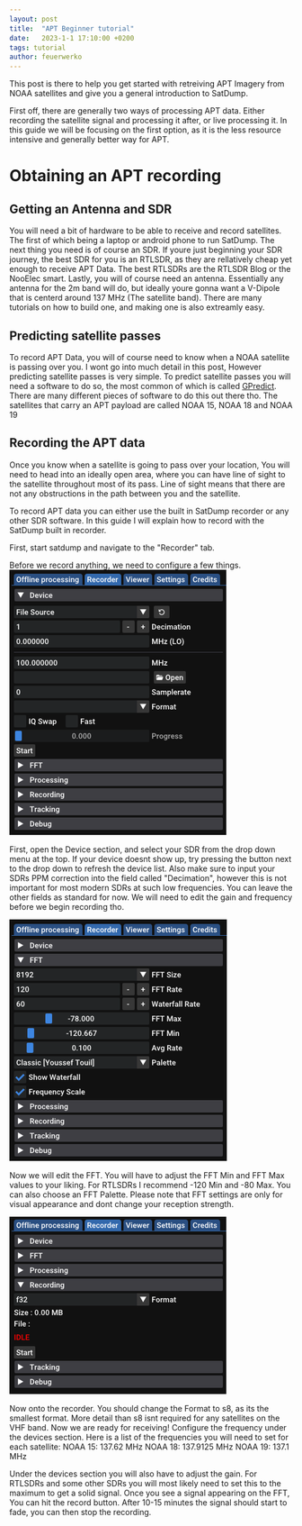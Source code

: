 ```yaml
---
layout: post
title:  "APT Beginner tutorial"
date:   2023-1-1 17:10:00 +0200
tags: tutorial
author: feuerwerko
---
```


This post is there to help you get started with retreiving APT Imagery from NOAA satellites and give you
a general introduction to SatDump.

First off, there are generally two ways of processing APT data. Either recording the satellite signal and processing it after, or live processing it. In this guide we will be focusing on the first option, as it is the less resource intensive and generally better way for APT.

# Obtaining an APT recording

## Getting an Antenna and SDR

You will need a bit of hardware to be able to receive and record satellites. The first of which being a laptop or android phone to run SatDump. 
The next thing you need is of course an SDR. If youre just beginning your SDR journey, the best SDR for you is an RTLSDR, as they are rellatively cheap yet enough to receive APT Data. The best RTLSDRs are the RTLSDR Blog or the NooElec smart.
Lastly, you will of course need an antenna. Essentially any antenna for the 2m band will do, but ideally youre gonna want a V-Dipole that is centerd around 137 MHz (The satellite band). There are many tutorials on how to build one, and making one is also extreamly easy.

## Predicting satellite passes

To record APT Data, you will of course need to know when a NOAA satellite is passing over you. I wont go into much detail in this post, However predicting satellite passes is very simple.
To predict satellite passes you will need a software to do so, the most common of which is called [GPredict](http://gpredict.oz9aec.net/). There are many different pieces of software to do this out there tho.
The satellites that carry an APT payload are called NOAA 15, NOAA 18 and NOAA 19

## Recording the APT data

Once you know when a satellite is going to pass over your location, You will need to head into an ideally open area, where you can have line of sight to the satellite throughout most of its pass.
Line of sight means that there are not any obstructions in the path between you and the satellite.

To record APT data you can either use the built in SatDump recorder or any other SDR software. In this guide I will explain how to record with the SatDump built in recorder.

First, start satdump and navigate to the "Recorder" tab.

Before we record anything, we need to configure a few things.
![](/assets/apt_beginner_tutorial/Recorder-Devices.png)


First, open the Device section, and select your SDR from the drop down menu at the top. If your device doesnt show up, try pressing the button next to the drop down to refresh the device list. Also make sure to input your SDRs PPM correction into the field called "Decimation", however this is not important for most modern SDRs at such low frequencies. You can leave the other fields as standard for now. We will need to edit the gain and frequency before we begin recording tho.

![](/assets/apt_beginner_tutorial/Recorder-FFT.png)

Now we will edit the FFT. You will have to adjust the FFT Min and FFT Max values to your liking. For RTLSDRs I recommend -120 Min and -80 Max. You can also choose an FFT Palette. Please note that FFT settings are only for visual appearance and dont change your reception strength.

![](/assets/apt_beginner_tutorial/Recorder-Recorder.png)

Now onto the recorder. You should change the Format to s8, as its the smallest format. More detail than s8 isnt required for any satellites on the VHF band. Now we are ready for receiving! Configure the frequency under the devices section. Here is a list of the frequencies you will need to set for each satellite: 
NOAA 15: 137.62 MHz
NOAA 18: 137.9125 MHz
NOAA 19: 137.1 MHz


Under the devices section you will also have to adjust the gain. For RTLSDRs and some other SDRs you will most likely need to set this to the maximum to get a solid signal. Once you see a signal appearing on the FFT, You can hit the record button. After 10-15 minutes the signal should start to fade, you can then stop the recording.
